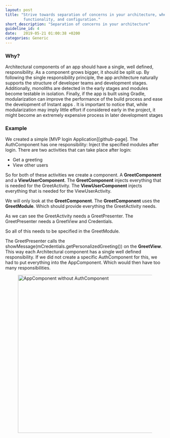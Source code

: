 ```yaml
---
layout: post
title: "Strive towards separation of concerns in your architecture, where each component has well defined responsibility boundaries, a purpose, (set of)
        functionality, and configuration."
short_description: "Separation of concerns in your architecture"
guideline_id: 4
date:   2019-05-21 01:00:38 +0200
categories: Generic
---
```

<h3>Why?</h3>

Architectural components of an app should
have a single, well defined, responsibility. As a component
grows bigger, it should be split up. By following the single
responsibility principle, the app architecture naturally supports
the structure of developer teams and development stages.
Additionally, monoliths are detected in the early stages and
modules become testable in isolation. Finally, if the app is built
using Gradle, modularization can improve the performance of
the build process and ease the development of Instant apps
.
It is important to notice that, while modularization may imply
little effort if considered early in the project, it might become
an extremely expensive process in later development stages

<h3>Example</h3>
We created a simple [MVP login Application][github-page]. 
The AuthComponent has one responsibility: Inject the specified modules after login. 
There are two activities that can take place after login:

<ul>
<li>Get a greeting</li>
<li>View other users</li>
</ul>

So for both of these activities we create a component. A <b>GreetComponent</b> and a <b>ViewUserComponent</b>.
The <b>GreetComponent</b> injects everything that is needed for the GreetActivity.
The <b>ViewUserComponent</b> injects everything that is needed for the ViewUserActivity.

We will only look at the <b>GreetComponent</b>.
The <b>GreetComponent</b> uses the <b>GreetModule</b>. Which should provide everything the GreetActivity needs.
<script src="https://gist.github.com/Geertdepont/f5f4acc6f143210c79305f7b58100a47.js"></script>

As we can see the GreetActivity needs a GreetPresenter. The GreetPresenter needs a GreetView and Credentials.

<script src="https://gist.github.com/Geertdepont/7d81c4202d16157d0bd7d0c5a90d4f5d.js"></script>

So all of this needs to be specified in the GreetModule.

<script src="https://gist.github.com/Geertdepont/fb6218336aa43df01f54a736ada4865f.js"></script>

The GreetPresenter calls the showMessage(mCredentials.getPersonalizedGreeting()) on the <b>GreetView</b>.
This way each Architectural component has a single well defined responsibility.
If we did not create a specific AuthComponent for this, we had to put everything into the AppComponent. 
Which would then have too many responsibilities.

<figure>
  <img src="/assets/AppComponentWithoutAuth.png" alt="AppComponent without AuthComponent" width="500">
</figure>



[github-page]: https://github.com/Geertdepont/bachelor_thesis/tree/master/MVPLogin
